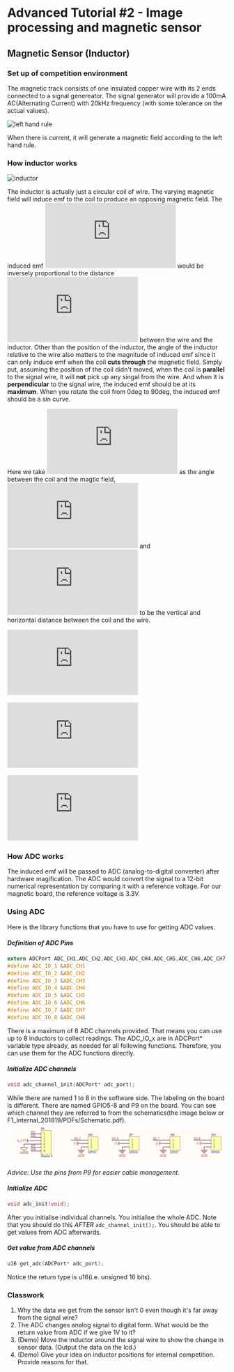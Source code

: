 # Advanced Tutorial #2 - Image processing and magnetic sensor
## Magnetic Sensor (Inductor)
### Set up of competition environment
The magnetic track consists of one insulated copper wire with its 2 ends connected to a signal genereator. The signal generator will provide a 100mA AC(Alternating Current) with 20kHz frequency (with some tolerance on the actual values).

![left hand rule](https://qph.fs.quoracdn.net/main-qimg-e85253038ac05d464101131fbf29770b)

When there is current, it will generate a magnetic field according to the left hand rule.
### How inductor works
![inductor](https://electronicsarea.com/wp-content/uploads/inductor-magnetic-field-lines-e1437088112274.gif)

The inductor is actually just a circular coil of wire. The varying magnetic field will induce emf to the coil to produce an opposing magnetic field. The induced emf ![E](https://latex.codecogs.com/gif.latex?E) would be inversely proportional to the distance ![r](https://latex.codecogs.com/gif.latex?r) between the wire and the inductor.
Other than the position of the inductor, the angle of the inductor relative to the wire also matters to the magnitude of induced emf since it can only induce emf when the coil **cuts through** the magnetic field. Simply put, assuming the position of the coil didn't moved, when the coil is **parallel** to the signal wire, it will **not** pick up any singal from the wire. And when it is **perpendicular** to the signal wire, the induced emf should be at its **maximum**. When you rotate the coil from 0deg to 90deg, the induced emf should be a sin curve.

Here we take ![theta](https://latex.codecogs.com/gif.latex?%5Ctheta) as the angle between the coil and the magtic field, ![h](https://latex.codecogs.com/gif.latex?h)  and ![x](https://latex.codecogs.com/gif.latex?x) to be the vertical and horizontal distance between the coil and the wire.

![first equation](https://latex.codecogs.com/gif.latex?E%5Cpropto%5Cfrac%7B1%7D%7Br%7Dsin%5Ctheta)

![second eqution](https://latex.codecogs.com/gif.latex?%24%24E%5Cpropto%5Cfrac%7B1%7D%7Br%7D*%5Cfrac%7Bh%7D%7Br%7D%24%24)

![thrid equation](https://latex.codecogs.com/gif.latex?%24%24E%5Cpropto%5Cfrac%7Bh%7D%7Bx%5E2&plus;h%5E2%7D%24%24)

### How ADC works
The induced emf will be passed to ADC (analog-to-digital converter) after hardware magification. The ADC would convert the signal to a 12-bit numerical representation by comparing it with a reference voltage. For our magnetic board, the reference voltage is 3.3V. 

### Using ADC
Here is the library functions that you have to use for getting ADC values.
#### *Definition of ADC Pins*
```C
extern ADCPort ADC_CH1,ADC_CH2,ADC_CH3,ADC_CH4,ADC_CH5,ADC_CH6,ADC_CH7,ADC_CH8;
#define ADC_IO_1 &ADC_CH1
#define ADC_IO_2 &ADC_CH2
#define ADC_IO_3 &ADC_CH3
#define ADC_IO_4 &ADC_CH4
#define ADC_IO_5 &ADC_CH5
#define ADC_IO_6 &ADC_CH6
#define ADC_IO_7 &ADC_CH7
#define ADC_IO_8 &ADC_CH8
```
There is a maximum of 8 ADC channels provided. That means you can use up to 8 inductors to collect readings.
The ADC_IO_x are in ADCPort* variable type already, as needed for all following functions. Therefore, you can use them for the ADC functions directly.

#### *Initialize ADC channels*
```C
void adc_channel_init(ADCPort* adc_port);
```
While there are named 1 to 8 in the software side. The labeling on the board is different. There are named GPIO5-8 and P9 on the board. You can see which channel they are referred to from the schematics(the image below or F1_Internal_201819/PDFs/Schematic.pdf). 
![gpio schematics](./gpio_pins.jpg)

*Advice: Use the pins from P9 for easier cable management.*
#### *Initialize ADC*
```C
void adc_init(void);
```
After you initialise individual channels. You initialise the whole ADC. Note that you should do this *AFTER* `adc_channel_init();`. You should be able to get values from ADC afterwards.

#### *Get value from ADC channels*
```C
u16 get_adc(ADCPort* adc_port);
```
Notice the return type is u16(i.e. unsigned 16 bits). 

### Classwork
1. Why the data we get from the sensor isn't 0 even though it's far away from the signal wire?
2. The ADC changes analog signal to digital form. What would be the return value from ADC if we give 1V to it?
3. (Demo) Move the inductor around the signal wire to show the change in sensor data. (Output the data on the lcd.)
4. (Demo) Give your idea on inductor positions for internal competition. Provide reasons for that.
